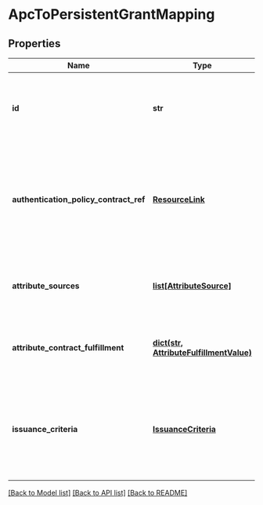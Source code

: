 # ApcToPersistentGrantMapping

## Properties
Name | Type | Description | Notes
------------ | ------------- | ------------- | -------------
**id** | **str** | The ID of the authentication policy contract to persistent grant mapping. | 
**authentication_policy_contract_ref** | [**ResourceLink**](ResourceLink.md) | Reference to the associated authentication policy contract. The reference cannot be changed after the mapping has been created. | 
**attribute_sources** | [**list[AttributeSource]**](AttributeSource.md) | A list of configured data stores to look up attributes from. | [optional] 
**attribute_contract_fulfillment** | [**dict(str, AttributeFulfillmentValue)**](AttributeFulfillmentValue.md) | A list of mappings from attribute names to their fulfillment values. | 
**issuance_criteria** | [**IssuanceCriteria**](IssuanceCriteria.md) | The issuance criteria that this transaction must meet before the corresponding attribute contract is fulfilled. | [optional] 

[[Back to Model list]](../README.md#documentation-for-models) [[Back to API list]](../README.md#documentation-for-api-endpoints) [[Back to README]](../README.md)



